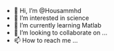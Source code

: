 - 👋 Hi, I’m @Housammhd
- 👀 I’m interested in science
- 🌱 I’m currently learning Matlab
- 💞️ I’m looking to collaborate on ...
- 📫 How to reach me ...

<!---
Housammhd/Housammhd is a ✨ special ✨ repository because its `README.md` (this file) appears on your GitHub profile.
You can click the Preview link to take a look at your changes.
--->
